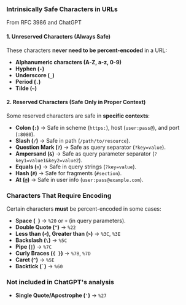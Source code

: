 ### **Intrinsically Safe Characters in URLs**

From RFC 3986 and ChatGPT

#### **1. Unreserved Characters (Always Safe)**
These characters **never need to be percent-encoded** in a URL:
- **Alphanumeric characters (A-Z, a-z, 0-9)**
- **Hyphen (`-`)**
- **Underscore (`_`)**
- **Period (`.`)**
- **Tilde (`~`)**

#### **2. Reserved Characters (Safe Only in Proper Context)**
Some reserved characters are safe in **specific contexts**:
- **Colon (`:`)** → Safe in scheme (`https:`), host (`user:pass@`), and port (`:8080`).
- **Slash (`/`)** → Safe in path (`/path/to/resource`).
- **Question Mark (`?`)** → Safe as query separator (`?key=value`).
- **Ampersand (`&`)** → Safe as query parameter separator (`?key1=value1&key2=value2`).
- **Equals (`=`)** → Safe in query strings (`?key=value`).
- **Hash (`#`)** → Safe for fragments (`#section`).
- **At (`@`)** → Safe in user info (`user:pass@example.com`).

### **Characters That Require Encoding**
Certain characters **must** be percent-encoded in some cases:
- **Space (` `)** → `%20` or `+` (in query parameters).
- **Double Quote (`"`)** → `%22`
- **Less than (`<`), Greater than (`>`)** → `%3C`, `%3E`
- **Backslash (`\`)** → `%5C`
- **Pipe (`|`)** → `%7C`
- **Curly Braces (`{ }`)** → `%7B`, `%7D`
- **Caret (`^`)** → `%5E`
- **Backtick (`` ` ``)** → `%60`

### Not included in ChatGPT's analysis
- **Single Quote/Apostrophe (`` ' ``)** → `%27`
